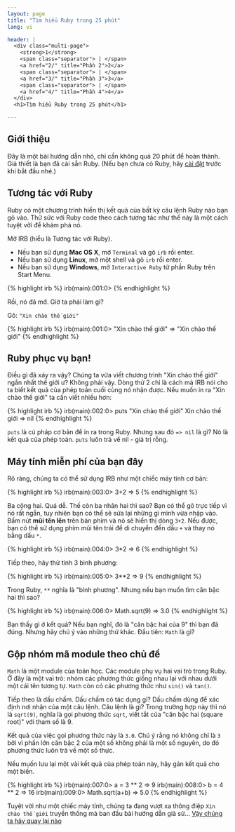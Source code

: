 ```yaml
---
layout: page
title: "Tìm hiểu Ruby trong 25 phút"
lang: vi

header: |
  <div class="multi-page">
    <strong>1</strong>
    <span class="separator"> | </span>
    <a href="2/" title="Phần 2">2</a>
    <span class="separator"> | </span>
    <a href="3/" title="Phần 3">3</a>
    <span class="separator"> | </span>
    <a href="4/" title="Phần 4">4</a>
  </div>
  <h1>Tìm hiểu Ruby trong 25 phút</h1>

---
```


## Giới thiệu

Đây là một bài hướng dẫn nhỏ, chỉ cần không quá 20 phút để hoàn thành. Giả thiết
là bạn đã cài sẵn Ruby. (Nếu bạn chưa có Ruby, hãy [cài đặt][installation]
trước khi bắt đầu nhé.)

## Tương tác với Ruby

Ruby có một chương trình hiển thị kết quả của bất kỳ câu lệnh Ruby nào bạn gõ
vào. Thử sức với Ruby code theo cách tương tác như thế này là một cách tuyệt vời
để khám phá nó.

Mở IRB (hiểu là Tương tác với Ruby).

* Nếu bạn sử dụng **Mac OS X**, mở `Terminal` và gõ `irb` rồi enter.
* Nếu bạn sử dụng **Linux**, mở một shell và gõ `irb` rồi enter.
* Nếu bạn sử dụng **Windows**, mở `Interactive Ruby` từ phần Ruby trên
  Start Menu.

{% highlight irb %}
irb(main):001:0>
{% endhighlight %}

Rồi, nó đã mở. Giờ ta phải làm gì?

Gõ: `"Xin chào thế giới"`

{% highlight irb %}
irb(main):001:0> "Xin chào thế giới"
=> "Xin chào thế giới"
{% endhighlight %}

## Ruby phục vụ bạn!

Điều gì đã xảy ra vậy? Chúng ta vừa viết chương trình "Xin chào thế giới" ngắn
nhất thế giới ư? Không phải vậy. Dòng thứ 2 chỉ là cách mà IRB nói cho ta biết
kết quả của phép toán cuối cùng nó nhận được. Nếu muốn in ra "Xin chào thế giới"
ta cần viết nhiều hơn:

{% highlight irb %}
irb(main):002:0> puts "Xin chào thế giới"
Xin chào thế giới
=> nil
{% endhighlight %}

`puts` là cú pháp cơ bản để in ra trong Ruby. Nhưng sau đó `=> nil` là gì? Nó là
kết quả của phép toán. `puts` luôn trả về nil - giá trị rỗng.

## Máy tính miễn phí của bạn đây

Rõ ràng, chúng ta có thể sử dụng IRB như một chiếc máy tính cơ bản:

{% highlight irb %}
irb(main):003:0> 3+2
=> 5
{% endhighlight %}

Ba cộng hai. Quá dễ. Thế còn ba nhân hai thì sao? Bạn có thể gõ trực tiếp vì nó
rất ngắn, tuy nhiên bạn có thể sẽ sửa lại những gì mình vừa nhập vào. Bấm nút
**mũi tên lên** trên bàn phím và nó sẽ hiển thị dòng `3+2`. Nếu được, bạn có thể
sử dụng phím mũi tên trái để di chuyển đến dấu `+` và thay nó bằng dấu `*`.

{% highlight irb %}
irb(main):004:0> 3*2
=> 6
{% endhighlight %}

Tiếp theo, hãy thử tính 3 bình phương:

{% highlight irb %}
irb(main):005:0> 3**2
=> 9
{% endhighlight %}

Trong Ruby, `**` nghĩa là "bình phương". Nhưng nếu bạn muốn tìm căn bậc hai thì
sao?

{% highlight irb %}
irb(main):006:0> Math.sqrt(9)
=> 3.0
{% endhighlight %}

Bạn thấy gì ở kết quả? Nếu bạn nghĩ, đó là "căn bậc hai của 9" thì bạn đã đúng.
Nhưng hãy chú ý vào những thứ khác. Đầu tiên: `Math` là gì?

## Gộp nhóm mã module theo chủ đề

`Math` là một module của toán học. Các module phụ vụ hai vai trò trong Ruby. Ở
đây là một vai trò: nhóm các phương thức giống nhau lại với nhau dưới một cái
tên tương tự. `Math` còn có các phương thức như `sin()` và `tan()`.

Tiếp theo là dấu chấm. Dấu chấm có tác dụng gì? Dấu chấm dùng để xác định nơi
nhận của một câu lệnh. Câu lệnh là gì? Trong trường hợp này thì nó là `sqrt(9)`,
nghĩa là gọi phương thức `sqrt`, viết tắt của "căn bậc hai (square root)" với
tham số là 9.

Kết quả của việc gọi phương thức này là `3.0`. Chú ý rằng nó không chỉ là `3`
bởi vì phần lớn căn bậc 2 của một số không phải là một số nguyên, do đó phương
thức luôn trả về một số thực.

Nếu muốn lưu lại một vài kết quả của phép toán này, hãy gán kết quả cho một biến.

{% highlight irb %}
irb(main):007:0> a = 3 ** 2
=> 9
irb(main):008:0> b = 4 ** 2
=> 16
irb(main):009:0> Math.sqrt(a+b)
=> 5.0
{% endhighlight %}

Tuyệt vời như một chiếc máy tính, chúng ta đang vượt xa thông điệp `Xin chào
thế giới` truyền thống mà ban đầu bài hướng dẫn giả sử...
[Vậy chúng ta hãy quay lại nào](2/)

[installation]: /vi/documentation/installation/
